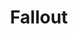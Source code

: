 ---
title: Fallout
crosslinks:
- FalloutMods
- fo4
- falloutlore
- gaming
- xkcd
- IAmA
- FalloutCascadia
- fnv
- u_imguralbumbot
- skyrimmods
- Gamingcirclejerk
- youtubot
- pcmasterrace
- MoxdogTheWriter
- ElderScrolls
- Fallout4Builds
- Steam
- foshelter
- skyrim
- FO4mods
---
